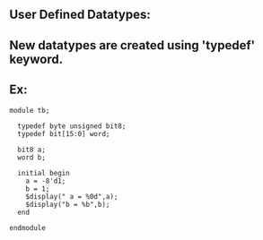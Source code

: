 ## User Defined Datatypes:
## New datatypes are created using 'typedef' keyword.

## Ex:
```
module tb;
  
  typedef byte unsigned bit8;
  typedef bit[15:0] word;
  
  bit8 a;
  word b;
  
  initial begin
    a = -8'd1;
    b = 1;
    $display(" a = %0d",a);
    $display("b = %b",b);
  end
  
endmodule
```
